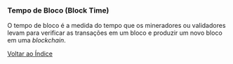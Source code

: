 ### Tempo de Bloco (Block Time)

O tempo de bloco é a medida do tempo que os mineradores ou validadores levam para verificar as transações em um bloco e produzir um novo bloco em uma _blockchain_.

[Voltar ao Índice](../)
